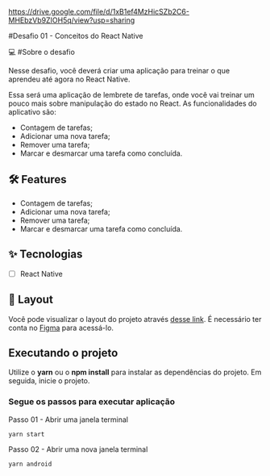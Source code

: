 https://drive.google.com/file/d/1xB1ef4MzHicSZb2C6-MHEbzVb9ZIOH5q/view?usp=sharing

#Desafio 01 - Conceitos do React Native

💻 #Sobre o desafio

Nesse desafio, você deverá criar uma aplicação para treinar o que aprendeu até agora no React Native.

Essa será uma aplicação de lembrete de tarefas, onde você vai treinar um pouco mais sobre manipulação do estado no React.
As funcionalidades do aplicativo são:

- Contagem de tarefas;
- Adicionar uma nova tarefa;
- Remover uma tarefa;
- Marcar e desmarcar uma tarefa como concluída.


## :hammer_and_wrench: Features 

- Contagem de tarefas;
- Adicionar uma nova tarefa;
- Remover uma tarefa;
- Marcar e desmarcar uma tarefa como concluída.


## ✨ Tecnologias

-   [ ] React Native

## 🔖 Layout

Você pode visualizar o layout do projeto através [desse link](https://www.figma.com/file/euDJDnRK8iYYjxcdcgHER1/to.do-Copy?node-id=10485%3A499). É necessário ter conta no [Figma](http://figma.com/) para acessá-lo.


## Executando o projeto

Utilize o **yarn** ou o **npm install** para instalar as dependências do projeto.
Em seguida, inicie o projeto.

### Segue os passos para executar aplicação
Passo 01 - Abrir uma janela terminal
```cl
yarn start
```
Passo 02 - Abrir uma nova janela terminal
```cl
yarn android
```



